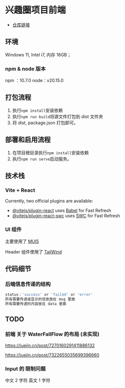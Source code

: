 # 兴趣圈项目前端

- [仓库链接](https://github.com/MojoisMojo/InterestCircleFrontEnd)

## 环境

Windows 11, Intel i7, 内存 16GB；

### npm & node 版本

npm ：10.7.0
node：v20.15.0

## 打包流程

1. 执行`npm install`安装依赖
2. 执行`npm run build`将源文件打包到 dist 文件夹
3. 将 dist, package.json 打包即可。

## 部署和启用流程

1. 在项目根目录执行`npm install`安装依赖
2. 执行`npm run serve`启动服务。

## 技术栈

### Vite + React

Currently, two official plugins are available:

- [@vitejs/plugin-react](https://github.com/vitejs/vite-plugin-react/blob/main/packages/plugin-react/README.md) uses [Babel](https://babeljs.io/) for Fast Refresh
- [@vitejs/plugin-react-swc](https://github.com/vitejs/vite-plugin-react-swc) uses [SWC](https://swc.rs/) for Fast Refresh

### UI 组件

主要使用了 [MUI5](https://mui.com/material-ui/all-components/)

Header 组件使用了 [TailWind](https://tailwindcss.com/)

## 代码细节

### 后端信息传递的结构

```js
status：'success' or 'failed' or 'error'
所有需要传递或显示的信息放在 msg 里面
所有需要传递的内容放在 data 里面
```

## TODO

### 前端 关于 WaterFallFlow 的布局 (未实现)

https://juejin.cn/post/7270160291411886132

https://juejin.cn/post/7322655035699396660

### Input 的 限制问题

中文 2 字符 英文 1 字符
